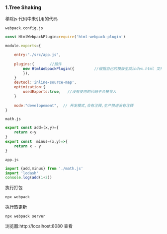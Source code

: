 ### 1.Tree Shaking

移除js 代码中未引用的代码

`webpack.config.js`

```js
const HtmlWebpackPlugin=require('html-webpack-plugin')

module.exports={

    entry:"./src/app.js",
    
    plugins:{		//插件
        new HtmlWebpackPlugin({			//根据自己的模板生成index.html 文件
    	}),
	}   
    devtool:'inline-source-map',
    optimization:{	
        usedExports:true,	//没有使用的代码不会被导入	
    }
    
    mode:"developement",  // 开发模式,会有注释,生产换进没有注释
}
```

`math.js`

```js
export const add=(x,y)={
    return x+y
}
export const  minus=(x,y)=>{
    return x - y
}
```

`app.js`

```js
import {add,minus} from './math.js'
import 'lodash'
console.log(add(1+2))
```

执行打包

```
npx webpack
```

执行热更新

```
npx webpack server
```

浏览器:http://localhost:8080 查看

